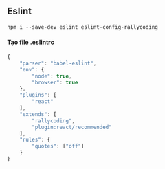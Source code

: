 ## Eslint
`npm i --save-dev eslint eslint-config-rallycoding`

#### Tạo file .eslintrc
```js
{
    "parser": "babel-eslint",
    "env": {
        "node": true,
        "browser": true
    },
    "plugins": [
        "react"
    ],
    "extends": [
        "rallycoding",
        "plugin:react/recommended"
    ],
    "rules": {
        "quotes": ["off"]
    }
}
```
